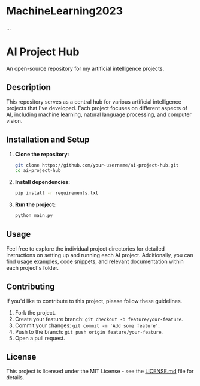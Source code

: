 # MachineLearning2023
...
# AI Project Hub

An open-source repository for my artificial intelligence projects.

## Description

This repository serves as a central hub for various artificial intelligence projects that I've developed. Each project focuses on different aspects of AI, including machine learning, natural language processing, and computer vision.

## Installation and Setup

1. **Clone the repository:**
    ```bash
    git clone https://github.com/your-username/ai-project-hub.git
    cd ai-project-hub
    ```

2. **Install dependencies:**
    ```bash
    pip install -r requirements.txt
    ```

3. **Run the project:**
    ```bash
    python main.py
    ```

## Usage

Feel free to explore the individual project directories for detailed instructions on setting up and running each AI project. Additionally, you can find usage examples, code snippets, and relevant documentation within each project's folder.

## Contributing

If you'd like to contribute to this project, please follow these guidelines.

1. Fork the project.
2. Create your feature branch: `git checkout -b feature/your-feature`.
3. Commit your changes: `git commit -m 'Add some feature'`.
4. Push to the branch: `git push origin feature/your-feature`.
5. Open a pull request.

## License

This project is licensed under the MIT License - see the [LICENSE.md](LICENSE.md) file for details.
